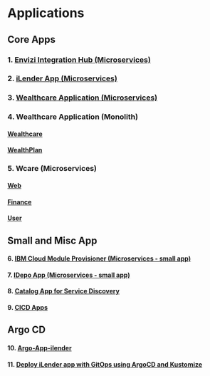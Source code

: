 # Applications

## Core Apps

### 1. [Envizi Integration Hub (Microservices)](https://github.com/ibm-ecosystem-engineering/envizi-integration-hub-app/tree/main)

### 2. [iLender App (Microservices)](https://github.com/GandhiCloudLab/iLenderApp)


### 3. [Wealthcare Application (Microservices)](https://github.com/GandhiCloudLab/wealthcare-cloud-native-app)

### 4. Wealthcare Application (Monolith)

#### [Wealthcare](https://github.com/GandhiCloudLab/wealthcare-monolith-app)

#### [WealthPlan](https://github.com/GandhiCloudLab/wealthplan)


### 5. Wcare (Microservices)

#### [Web](https://github.com/GandhiCloudLab/wcare-web)

#### [Finance](https://github.com/GandhiCloudLab/wcare-finance)

#### [User](https://github.com/GandhiCloudLab/wcare-user)

## Small and Misc App

#### 6. [IBM Cloud Module Provisioner (Microservices - small app)](https://github.com/GandhiCloudLab/ibm-cloud-module-provisioner)


#### 7. [IDepo App (Microservices - small app)](https://github.com/GandhiCloudLab/idepo-app)

#### 8. [Catalog App for Service Discovery](https://github.com/GandhiCloudLab/service-discovery-app-catalog)

#### 9. [CICD Apps](https://github.com/GandhiCloudLab/gan-cicd-apps)

## Argo CD

#### 10. [Argo-App-ilender](https://github.com/GandhiCloudLab/argo-app-ilender)

#### 11. [Deploy iLender app with GitOps using ArgoCD and Kustomize](https://github.com/GandhiCloudLab/argo-app-ilender-kustomize)